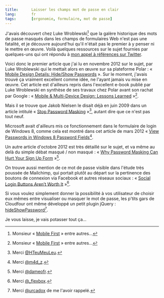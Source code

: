 ```yaml
---
title:      Laisser les champs mot de passe en clair
lang:       fr
tags:       [ergonomie, formulaire, mot de passe]
---
```


J'avais découvert chez Luke Wroblewski[^1] que la galère historique des mots de passe masqués dans les champs de formulaires Web n'est pas une fatalité, et je découvre aujourd'hui qu'il n'était pas le premier à y penser ni le mettre en œuvre. Voilà quelques ressources sur le sujet fournies par quelques-uns qui ont répondu à [mon appel à références sur Twitter](https://twitter.com/nhoizey/status/534669510708834305).

[^1]: Monsieur « [Mobile First](http://www.amazon.fr/gp/product/2212134061/ref=as_li_tl?ie=UTF8&camp=1642&creative=19458&creativeASIN=2212134061&linkCode=as2&tag=phpheaven-21&linkId=WWJVUYX3VIWH6SNG) » entre autres…

Voici donc le premier article que j'ai lu en novembre 2012 sur le sujet, par Luke Wroblewski qui le mettait alors en œuvre sur sa plateforme Polar : « [Mobile Design Details: Hide/Show Passwords](http://www.lukew.com/ff/entry.asp?1653) ». Sur le moment, j'avais trouvé ça vraiment excellent comme idée, ne l'ayant jamais vu mise en œuvre. Cet article est d'ailleurs repris dans l'excellent e-book publié par Luke Wroblewski en synthèse de ses travaux chez Polar avant son rachat par Google : « [Mobile & Multi-Device Design: Lessons Learned](http://www.lukew.com/ff/entry.asp?1919) »[^1].

Mais il se trouve que Jakob Nielsen le disait déjà en juin 2009 dans un article intitulé « [Stop Password Masking](http://www.nngroup.com/articles/stop-password-masking/) »[^2], autant dire que ce n'est pas tout neuf.

Microsoft avait d'ailleurs mis ce fonctionnement dans le formulaire de login de Windows 8, comme cela est montré dans cet article de mars 2012 « [View Passwords in Windows 8 Password Fields](http://trekker.net/archives/view-passwords-in-windows-8-password-field/)[^3].

Un autre article d'octobre 2012 est très détaillé sur le sujet, et va même au delà du simple débat masqué / non masqué : « [Why Password Masking Can Hurt Your Sign Up Form](http://uxmovement.com/forms/why-password-masking-can-hurt-your-sign-up-form/) »[^4].

On trouve aussi mention de ce mot de passe visible dans l'étude très poussée de Mailchimp, qui portait plutôt au départ sur la pertinence des boutons de connexion via Facebook et autres réseaux sociaux : « [Social Login Buttons Aren’t Worth It](http://blog.mailchimp.com/social-login-buttons-arent-worth-it/) »[^5].

Si vous voulez simplement donner la possibilité à vos utilisateur de choisir eux mêmes entre visualiser ou masquer le mot de passe, les p'tits gars de Cloudfour ont même développé un petit plugin jQuery : [hideShowPassword](https://github.com/cloudfour/hideShowPassword)[^6].

Je vous laisse, je vais potasser tout ça…

[^1]: Merci [@eQRoeil](https://twitter.com/eQRoeil/status/534676345075556352).

[^2]: Merci [@HTeuMeuLeu](https://twitter.com/HTeuMeuLeu/status/534690741759787008).

[^3]: Merci [@m4d_z](https://twitter.com/m4d_z/status/534695349315981312).

[^4]: Merci [@dameofr](https://twitter.com/dameofr/status/534694891054702592).

[^5]: Merci [@_flexbox](https://twitter.com/_flexbox/status/534682341294477312).

[^6]: Merci [@urcadox](https://twitter.com/urcadox/status/534707776296341504) de me l'avoir rappelé.
